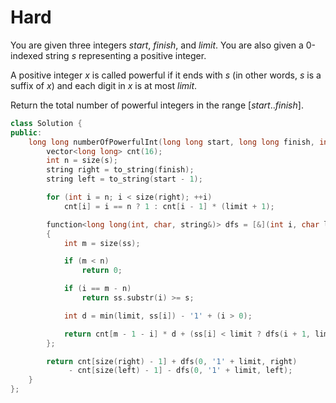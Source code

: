 # Hard

You are given three integers $start$, $finish$, and $limit$. You are also given a 0-indexed string $s$ representing a positive integer.

A positive integer $x$ is called powerful if it ends with $s$ (in other words, $s$ is a suffix of $x$) and each digit in $x$ is at most $limit$.

Return the total number of powerful integers in the range $[start..finish]$.

```cpp
class Solution {
public:
    long long numberOfPowerfulInt(long long start, long long finish, int limit, string s) {
        vector<long long> cnt(16);
        int n = size(s);
        string right = to_string(finish);
        string left = to_string(start - 1);

        for (int i = n; i < size(right); ++i)
            cnt[i] = i == n ? 1 : cnt[i - 1] * (limit + 1);

        function<long long(int, char, string&)> dfs = [&](int i, char limit, string& ss) -> long long
        {
            int m = size(ss);

            if (m < n)
                return 0;

            if (i == m - n)
                return ss.substr(i) >= s;

            int d = min(limit, ss[i]) - '1' + (i > 0);

            return cnt[m - 1 - i] * d + (ss[i] < limit ? dfs(i + 1, limit, ss) : 0);
        };

        return cnt[size(right) - 1] + dfs(0, '1' + limit, right)
             - cnt[size(left) - 1] - dfs(0, '1' + limit, left);
    }
};
```
